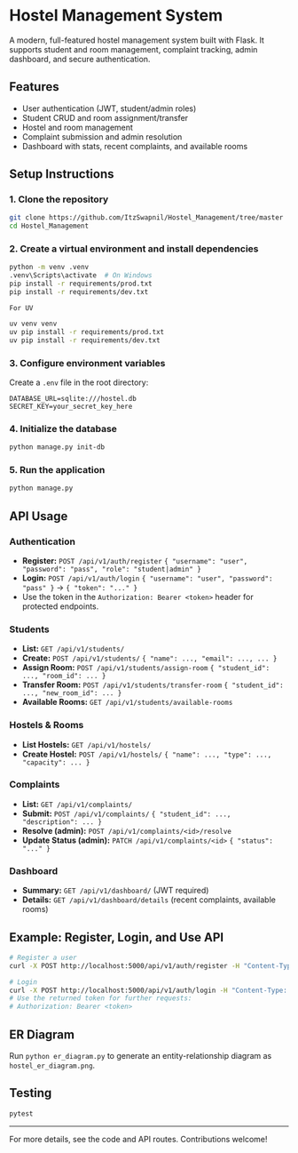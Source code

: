 # Hostel Management System

A modern, full-featured hostel management system built with Flask. It supports student and room management, complaint tracking, admin dashboard, and secure authentication.

## Features
- User authentication (JWT, student/admin roles)
- Student CRUD and room assignment/transfer
- Hostel and room management
- Complaint submission and admin resolution
- Dashboard with stats, recent complaints, and available rooms

## Setup Instructions

### 1. Clone the repository
```bash
git clone https://github.com/ItzSwapnil/Hostel_Management/tree/master
cd Hostel_Management
```

### 2. Create a virtual environment and install dependencies
```bash
python -m venv .venv
.venv\Scripts\activate  # On Windows
pip install -r requirements/prod.txt
pip install -r requirements/dev.txt
```
    For UV 
```bash
uv venv venv
uv pip install -r requirements/prod.txt
uv pip install -r requirements/dev.txt
```


### 3. Configure environment variables
Create a `.env` file in the root directory:
```
DATABASE_URL=sqlite:///hostel.db
SECRET_KEY=your_secret_key_here
```

### 4. Initialize the database
```bash
python manage.py init-db
```

### 5. Run the application
```bash
python manage.py
```

## API Usage

### Authentication
- **Register:** `POST /api/v1/auth/register` `{ "username": "user", "password": "pass", "role": "student|admin" }`
- **Login:** `POST /api/v1/auth/login` `{ "username": "user", "password": "pass" }` → `{ "token": "..." }`
- Use the token in the `Authorization: Bearer <token>` header for protected endpoints.

### Students
- **List:** `GET /api/v1/students/`
- **Create:** `POST /api/v1/students/` `{ "name": ..., "email": ..., ... }`
- **Assign Room:** `POST /api/v1/students/assign-room` `{ "student_id": ..., "room_id": ... }`
- **Transfer Room:** `POST /api/v1/students/transfer-room` `{ "student_id": ..., "new_room_id": ... }`
- **Available Rooms:** `GET /api/v1/students/available-rooms`

### Hostels & Rooms
- **List Hostels:** `GET /api/v1/hostels/`
- **Create Hostel:** `POST /api/v1/hostels/` `{ "name": ..., "type": ..., "capacity": ... }`

### Complaints
- **List:** `GET /api/v1/complaints/`
- **Submit:** `POST /api/v1/complaints/` `{ "student_id": ..., "description": ... }`
- **Resolve (admin):** `POST /api/v1/complaints/<id>/resolve`
- **Update Status (admin):** `PATCH /api/v1/complaints/<id>` `{ "status": "..." }`

### Dashboard
- **Summary:** `GET /api/v1/dashboard/` (JWT required)
- **Details:** `GET /api/v1/dashboard/details` (recent complaints, available rooms)

## Example: Register, Login, and Use API
```bash
# Register a user
curl -X POST http://localhost:5000/api/v1/auth/register -H "Content-Type: application/json" -d '{"username":"admin","password":"adminpass","role":"admin"}'

# Login
curl -X POST http://localhost:5000/api/v1/auth/login -H "Content-Type: application/json" -d '{"username":"admin","password":"adminpass"}'
# Use the returned token for further requests:
# Authorization: Bearer <token>
```

## ER Diagram
Run `python er_diagram.py` to generate an entity-relationship diagram as `hostel_er_diagram.png`.

## Testing
```bash
pytest
```

---

For more details, see the code and API routes. Contributions welcome!

